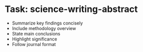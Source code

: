 <!-- ---
!-- title: 2024-12-27 23:17:08
!-- author: Yusuke Watanabe
!-- date: /home/ywatanabe/.emacs.d/lisp/llemacs/workspace/resources/prompt-templates/components/02_tasks/science-writing-abstract.md
!-- --- -->

# Task: science-writing-abstract
* Summarize key findings concisely
* Include methodology overview
* State main conclusions
* Highlight significance
* Follow journal format